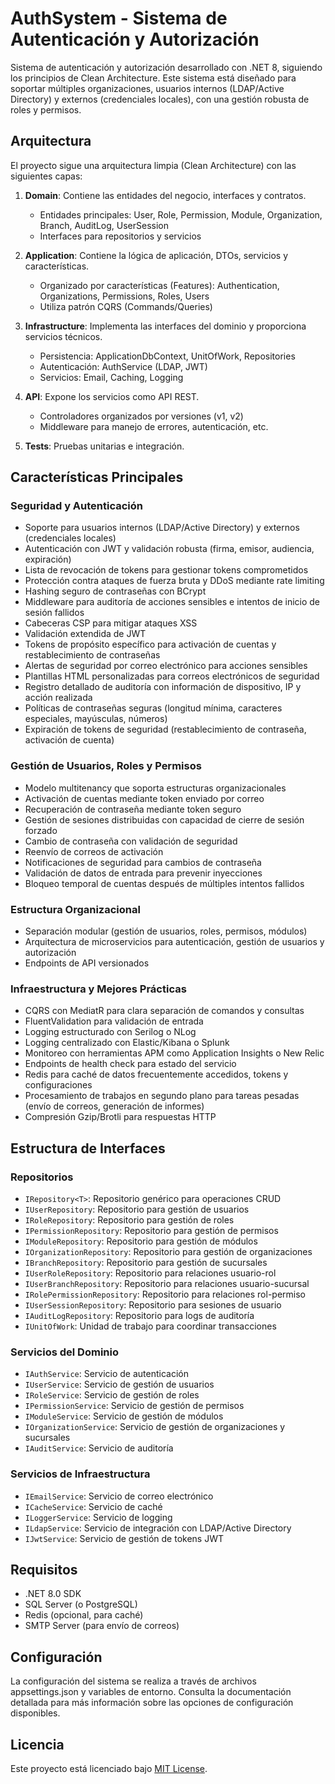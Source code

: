# AuthSystem - Sistema de Autenticación y Autorización

Sistema de autenticación y autorización desarrollado con .NET 8, siguiendo los principios de Clean Architecture. Este sistema está diseñado para soportar múltiples organizaciones, usuarios internos (LDAP/Active Directory) y externos (credenciales locales), con una gestión robusta de roles y permisos.

## Arquitectura

El proyecto sigue una arquitectura limpia (Clean Architecture) con las siguientes capas:

1. **Domain**: Contiene las entidades del negocio, interfaces y contratos.
   - Entidades principales: User, Role, Permission, Module, Organization, Branch, AuditLog, UserSession
   - Interfaces para repositorios y servicios

2. **Application**: Contiene la lógica de aplicación, DTOs, servicios y características.
   - Organizado por características (Features): Authentication, Organizations, Permissions, Roles, Users
   - Utiliza patrón CQRS (Commands/Queries)

3. **Infrastructure**: Implementa las interfaces del dominio y proporciona servicios técnicos.
   - Persistencia: ApplicationDbContext, UnitOfWork, Repositories
   - Autenticación: AuthService (LDAP, JWT)
   - Servicios: Email, Caching, Logging

4. **API**: Expone los servicios como API REST.
   - Controladores organizados por versiones (v1, v2)
   - Middleware para manejo de errores, autenticación, etc.

5. **Tests**: Pruebas unitarias e integración.

## Características Principales

### Seguridad y Autenticación
- Soporte para usuarios internos (LDAP/Active Directory) y externos (credenciales locales)
- Autenticación con JWT y validación robusta (firma, emisor, audiencia, expiración)
- Lista de revocación de tokens para gestionar tokens comprometidos
- Protección contra ataques de fuerza bruta y DDoS mediante rate limiting
- Hashing seguro de contraseñas con BCrypt
- Middleware para auditoría de acciones sensibles e intentos de inicio de sesión fallidos
- Cabeceras CSP para mitigar ataques XSS
- Validación extendida de JWT
- Tokens de propósito específico para activación de cuentas y restablecimiento de contraseñas
- Alertas de seguridad por correo electrónico para acciones sensibles
- Plantillas HTML personalizadas para correos electrónicos de seguridad
- Registro detallado de auditoría con información de dispositivo, IP y acción realizada
- Políticas de contraseñas seguras (longitud mínima, caracteres especiales, mayúsculas, números)
- Expiración de tokens de seguridad (restablecimiento de contraseña, activación de cuenta)

### Gestión de Usuarios, Roles y Permisos
- Modelo multitenancy que soporta estructuras organizacionales
- Activación de cuentas mediante token enviado por correo
- Recuperación de contraseña mediante token seguro
- Gestión de sesiones distribuidas con capacidad de cierre de sesión forzado
- Cambio de contraseña con validación de seguridad
- Reenvío de correos de activación
- Notificaciones de seguridad para cambios de contraseña
- Validación de datos de entrada para prevenir inyecciones
- Bloqueo temporal de cuentas después de múltiples intentos fallidos

### Estructura Organizacional
- Separación modular (gestión de usuarios, roles, permisos, módulos)
- Arquitectura de microservicios para autenticación, gestión de usuarios y autorización
- Endpoints de API versionados

### Infraestructura y Mejores Prácticas
- CQRS con MediatR para clara separación de comandos y consultas
- FluentValidation para validación de entrada
- Logging estructurado con Serilog o NLog
- Logging centralizado con Elastic/Kibana o Splunk
- Monitoreo con herramientas APM como Application Insights o New Relic
- Endpoints de health check para estado del servicio
- Redis para caché de datos frecuentemente accedidos, tokens y configuraciones
- Procesamiento de trabajos en segundo plano para tareas pesadas (envío de correos, generación de informes)
- Compresión Gzip/Brotli para respuestas HTTP

## Estructura de Interfaces

### Repositorios
- `IRepository<T>`: Repositorio genérico para operaciones CRUD
- `IUserRepository`: Repositorio para gestión de usuarios
- `IRoleRepository`: Repositorio para gestión de roles
- `IPermissionRepository`: Repositorio para gestión de permisos
- `IModuleRepository`: Repositorio para gestión de módulos
- `IOrganizationRepository`: Repositorio para gestión de organizaciones
- `IBranchRepository`: Repositorio para gestión de sucursales
- `IUserRoleRepository`: Repositorio para relaciones usuario-rol
- `IUserBranchRepository`: Repositorio para relaciones usuario-sucursal
- `IRolePermissionRepository`: Repositorio para relaciones rol-permiso
- `IUserSessionRepository`: Repositorio para sesiones de usuario
- `IAuditLogRepository`: Repositorio para logs de auditoría
- `IUnitOfWork`: Unidad de trabajo para coordinar transacciones

### Servicios del Dominio
- `IAuthService`: Servicio de autenticación
- `IUserService`: Servicio de gestión de usuarios
- `IRoleService`: Servicio de gestión de roles
- `IPermissionService`: Servicio de gestión de permisos
- `IModuleService`: Servicio de gestión de módulos
- `IOrganizationService`: Servicio de gestión de organizaciones y sucursales
- `IAuditService`: Servicio de auditoría

### Servicios de Infraestructura
- `IEmailService`: Servicio de correo electrónico
- `ICacheService`: Servicio de caché
- `ILoggerService`: Servicio de logging
- `ILdapService`: Servicio de integración con LDAP/Active Directory
- `IJwtService`: Servicio de gestión de tokens JWT

## Requisitos

- .NET 8.0 SDK
- SQL Server (o PostgreSQL)
- Redis (opcional, para caché)
- SMTP Server (para envío de correos)

## Configuración

La configuración del sistema se realiza a través de archivos appsettings.json y variables de entorno. Consulta la documentación detallada para más información sobre las opciones de configuración disponibles.

## Licencia

Este proyecto está licenciado bajo [MIT License](LICENSE).
